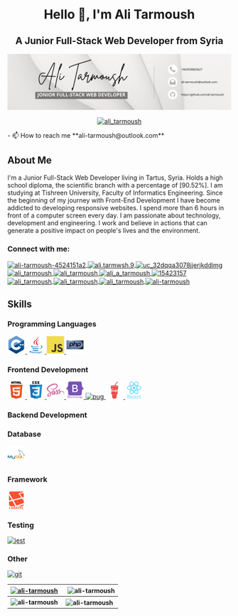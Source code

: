 <h1 align="center">Hello 👋, I'm Ali Tarmoush</h1><h2 align="center">A Junior Full-Stack Web Developer from Syria</h2><p align="center"><img alt="ali-tarmoush"src="ali-tarmoush.png"></p><p align="center"><a href="https://twitter.com/ali_tarmoush"target="blank"><img alt="ali_tarmoush"src="https://img.shields.io/twitter/follow/ali_tarmoush?logo=twitter&style=for-the-badge"></a></p>- 📫 How to reach me **ali-tarmoush@outlook.com**<h2>About Me</h2><p align="left">I'm a Junior Full-Stack Web Developer living in Tartus, Syria. Holds a high school diploma, the scientific branch with a percentage of [90.52%]. I am studying at Tishreen University, Faculty of Informatics Engineering. Since the beginning of my journey with Front-End Development I have become addicted to developing responsive websites. I spend more than 6 hours in front of a computer screen every day. I am passionate about technology, development and engineering. I work and believe in actions that can generate a positive impact on people's lives and the environment.</p><h3 align="left">Connect with me:</h3><p align="left"><a href="https://linkedin.com/in/ali-tarmoush-4524151a2"target="_blank"><img alt="ali-tarmoush-4524151a2"src="https://raw.githubusercontent.com/rahuldkjain/github-profile-readme-generator/master/src/images/icons/Social/linked-in-alt.svg"height="30"width="40"align="center"> </a><a href="https://fb.com/ali.tarmwsh.9"target="_blank"><img alt="ali.tarmwsh.9"src="https://raw.githubusercontent.com/rahuldkjain/github-profile-readme-generator/master/src/images/icons/Social/facebook.svg"height="30"width="40"align="center"> </a><a href="https://www.youtube.com/channel/UC_32dqqA3078JjERjKDdImg"target="_blank"><img alt="uc_32dqqa3078jjerjkddimg"src="https://raw.githubusercontent.com/rahuldkjain/github-profile-readme-generator/master/src/images/icons/Social/youtube.svg"height="30"width="40"align="center"> </a><a href="https://dev.to/ali_tarmoush"target="_blank"><img alt="ali_tarmoush"src="https://raw.githubusercontent.com/rahuldkjain/github-profile-readme-generator/master/src/images/icons/Social/devto.svg"height="30"width="40"align="center"> </a><a href="https://twitter.com/ali_tarmoush"target="_blank"><img alt="ali_tarmoush"src="https://raw.githubusercontent.com/rahuldkjain/github-profile-readme-generator/master/src/images/icons/Social/twitter.svg"height="30"width="40"align="center"> </a><a href="https://instagram.com/ali_a_tarmoush"target="_blank"><img alt="ali_a_tarmoush"src="https://raw.githubusercontent.com/rahuldkjain/github-profile-readme-generator/master/src/images/icons/Social/instagram.svg"height="30"width="40"align="center"> </a><a href="https://stackoverflow.com/users/15423157"target="_blank"><img alt="15423157"src="https://raw.githubusercontent.com/rahuldkjain/github-profile-readme-generator/master/src/images/icons/Social/stack-overflow.svg"height="30"width="40"align="center"> </a><a href="https://codeforces.com/profile/ali_tarmoush"target="_blank"><img alt="ali_tarmoush"src="https://raw.githubusercontent.com/rahuldkjain/github-profile-readme-generator/master/src/images/icons/Social/codeforces.svg"height="30"width="40"align="center"> </a><a href="https://www.codechef.com/users/ali_tarmoush"target="blank"><img alt="ali_tarmoush"src="https://cdn.jsdelivr.net/npm/simple-icons@3.1.0/icons/codechef.svg"height="30"width="40"align="center"> </a><a href="https://www.hackerrank.com/ali_tarmoush"target="_blank"><img alt="ali_tarmoush"src="https://raw.githubusercontent.com/rahuldkjain/github-profile-readme-generator/master/src/images/icons/Social/hackerrank.svg"height="30"width="40"align="center"> </a><a href="https://www.topcoder.com/members/ali-tarmoush"target="_blank"><img alt="ali-tarmoush"src="https://raw.githubusercontent.com/rahuldkjain/github-profile-readme-generator/master/src/images/icons/Social/topcoder.svg"height="30"width="40"align="center"></a></p><h2>Skills</h2><h3>Programming Languages</h3><p align="left"><a href="https://www.w3schools.com/cpp/"target="_blank"rel="noreferrer"><img alt="cplusplus"src="https://raw.githubusercontent.com/devicons/devicon/master/icons/cplusplus/cplusplus-original.svg"height="40"width="40"> </a><a href="https://www.java.com"target="_blank"rel="noreferrer"><img alt="java"src="https://raw.githubusercontent.com/devicons/devicon/master/icons/java/java-original.svg"height="40"width="40"> </a><a href="https://developer.mozilla.org/en-US/docs/Web/JavaScript"target="_blank"rel="noreferrer"><img alt="javascript"src="https://raw.githubusercontent.com/devicons/devicon/master/icons/javascript/javascript-original.svg"height="40"width="40"> </a><a href="https://www.php.net"target="_blank"rel="noreferrer"><img alt="php"src="https://raw.githubusercontent.com/devicons/devicon/master/icons/php/php-original.svg"height="40"width="40"></a></p><h3>Frontend Development</h3><p align="left"><a href="https://www.w3.org/html/"target="_blank"rel="noreferrer"><img alt="html5"src="https://raw.githubusercontent.com/devicons/devicon/master/icons/html5/html5-original-wordmark.svg"height="40"width="40"> </a><a href="https://www.w3schools.com/css/"target="_blank"rel="noreferrer"><img alt="css3"src="https://raw.githubusercontent.com/devicons/devicon/master/icons/css3/css3-original-wordmark.svg"height="40"width="40"> </a><a href="https://sass-lang.com"target="_blank"rel="noreferrer"><img alt="sass"src="https://raw.githubusercontent.com/devicons/devicon/master/icons/sass/sass-original.svg"height="40"width="40"> </a><a href="https://getbootstrap.com"target="_blank"rel="noreferrer"><img alt="bootstrap"src="https://raw.githubusercontent.com/devicons/devicon/master/icons/bootstrap/bootstrap-plain-wordmark.svg"height="40"width="40"> </a><a href="https://pugjs.org"target="_blank"rel="noreferrer"><img alt="pug"src="https://cdn.worldvectorlogo.com/logos/pug.svg"height="40"width="40"> </a><a href="https://gulpjs.com"target="_blank"rel="noreferrer"><img alt="gulp"src="https://raw.githubusercontent.com/devicons/devicon/master/icons/gulp/gulp-plain.svg"height="40"width="40"> </a><a href="https://reactjs.org/"target="_blank"rel="noreferrer"><img alt="react"src="https://raw.githubusercontent.com/devicons/devicon/master/icons/react/react-original-wordmark.svg"height="40"width="40"></a></p><h3 align="left">Backend Development</h3><h3 align="left">Database</h3><p align="left"><a href="https://www.mysql.com/"target="_blank"rel="noreferrer"><img alt="mysql"src="https://raw.githubusercontent.com/devicons/devicon/master/icons/mysql/mysql-original-wordmark.svg"height="40"width="40"></a></p><h3 align="left">Framework</h3><p align="left"><a href="https://laravel.com/"target="_blank"rel="noreferrer"><img alt="laravel"src="https://raw.githubusercontent.com/devicons/devicon/master/icons/laravel/laravel-plain-wordmark.svg"height="40"width="40"></a></p><h3 align="left">Testing</h3><a href="https://jestjs.io"target="_blank"rel="noreferrer"><img alt="jest"src="https://www.vectorlogo.zone/logos/jestjsio/jestjsio-icon.svg"height="40"width="40"></a><h3 align="left">Other</h3><p align="left"><a href="https://git-scm.com/"target="_blank"rel="noreferrer"><img alt="git"src="https://www.vectorlogo.zone/logos/git-scm/git-scm-icon.svg"height="40"width="40"></a></p><table align="center"><tr><th><a href="https://github.com/ryo-ma/github-profile-trophy"><img alt="ali-tarmoush"src="https://github-profile-trophy.vercel.app/?username=ali-tarmoush"></a></th><th>  <img alt="ali-tarmoush"src="https://github-readme-stats.vercel.app/api?username=ali-tarmoush&show_icons=true&locale=en"align="center"></th></tr><tr><th><img alt="ali-tarmoush"src="https://github-readme-stats.vercel.app/api/top-langs?username=ali-tarmoush&show_icons=true&locale=en&layout=compact"align="left"></th><th><img alt="ali-tarmoush"src="https://github-readme-streak-stats.herokuapp.com/?user=ali-tarmoush&"align="center"></th></tr></table>

